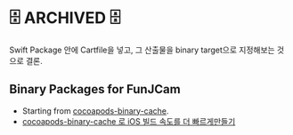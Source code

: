 # 🗄 ARCHIVED 🗄
Swift Package 안에 Cartfile을 넣고, 그 산출물을 binary target으로 지정해보는 것으로 결론.

## Binary Packages for FunJCam
- Starting from [cocoapods-binary-cache](https://github.com/grab/cocoapods-binary-cache).
- [cocoapods-binary-cache 로 iOS 빌드 속도를 더 빠르게만들기](https://okanghoon.medium.com/cocoapods-binary-cache-%EB%A1%9C-%EA%B0%9C%EB%B0%9C-%ED%99%98%EA%B2%BD-%EB%B9%8C%EB%93%9C-%EC%86%8D%EB%8F%84%EB%A5%BC-%EB%8D%94-%EB%B9%A0%EB%A5%B4%EA%B2%8C-%EB%A7%8C%EB%93%A4%EA%B8%B0-6920f61d9b2c)
